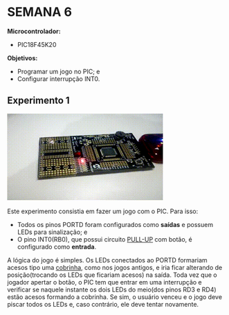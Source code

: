 # SEMANA 6

**Microcontrolador:** 
- PIC18F45K20

**Objetivos:**
- Programar um jogo no PIC; e
- Configurar interrupção INT0.


## Experimento 1

![Experimento 1](./../../image/Semana6/experimento1.gif)

Este experimento consistia em fazer um jogo com o PIC. Para isso:
- Todos os pinos PORTD foram configurados como **saídas** e possuem LEDs para sinalização; e
- O pino INT0(RB0), que possui circuito [PULL-UP](https://www.filipeflop.com/blog/entendendo-o-pull-up-e-pull-down-no-arduino/) com botão, é configurado como **entrada**.

A lógica do jogo é simples. Os LEDs conectados ao PORTD formariam acesos tipo uma [cobrinha](https://pt.wikipedia.org/wiki/Serpente_(jogo_eletr%C3%B4nico)), como nos jogos antigos, e iria ficar alterando de posição(trocando os LEDs que ficariam acesos) na saída. Toda vez que o jogador apertar o botão, o PIC tem que entrar em uma interrupção e verificar se naquele instante os dois LEDs do meio(dos pinos RD3 e RD4) estão acesos formando a cobrinha. Se sim, o usuário venceu e o jogo deve piscar todos os LEDs e, caso contrário, ele deve tentar novamente.